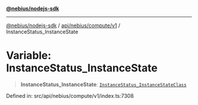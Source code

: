 [**@nebius/nodejs-sdk**](../../../../../README.md)

***

[@nebius/nodejs-sdk](../../../../../README.md) / [api/nebius/compute/v1](../README.md) / InstanceStatus\_InstanceState

# Variable: InstanceStatus\_InstanceState

> **InstanceStatus\_InstanceState**: [`InstanceStatus_InstanceStateClass`](../type-aliases/InstanceStatus_InstanceStateClass.md)

Defined in: src/api/nebius/compute/v1/index.ts:7308
